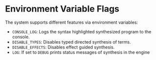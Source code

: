 # Environment Variable Flags

The system supports different features via environment variables:

* `CONSOLE_LOG`: Logs the syntax highlighted synthesized program to the console.
* `DISABLE_TYPES`: Disables typed directed synthesis of terms.
* `DISABLE_EFFECTS`: Disables effect guided synthesis.
* `LOG`: If set to `DEBUG` prints status messages of synthesis in the engine
